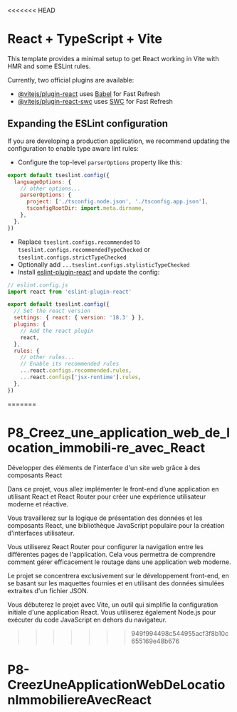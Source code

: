 <<<<<<< HEAD
# React + TypeScript + Vite

This template provides a minimal setup to get React working in Vite with HMR and some ESLint rules.

Currently, two official plugins are available:

- [@vitejs/plugin-react](https://github.com/vitejs/vite-plugin-react/blob/main/packages/plugin-react/README.md) uses [Babel](https://babeljs.io/) for Fast Refresh
- [@vitejs/plugin-react-swc](https://github.com/vitejs/vite-plugin-react-swc) uses [SWC](https://swc.rs/) for Fast Refresh

## Expanding the ESLint configuration

If you are developing a production application, we recommend updating the configuration to enable type aware lint rules:

- Configure the top-level `parserOptions` property like this:

```js
export default tseslint.config({
  languageOptions: {
    // other options...
    parserOptions: {
      project: ['./tsconfig.node.json', './tsconfig.app.json'],
      tsconfigRootDir: import.meta.dirname,
    },
  },
})
```

- Replace `tseslint.configs.recommended` to `tseslint.configs.recommendedTypeChecked` or `tseslint.configs.strictTypeChecked`
- Optionally add `...tseslint.configs.stylisticTypeChecked`
- Install [eslint-plugin-react](https://github.com/jsx-eslint/eslint-plugin-react) and update the config:

```js
// eslint.config.js
import react from 'eslint-plugin-react'

export default tseslint.config({
  // Set the react version
  settings: { react: { version: '18.3' } },
  plugins: {
    // Add the react plugin
    react,
  },
  rules: {
    // other rules...
    // Enable its recommended rules
    ...react.configs.recommended.rules,
    ...react.configs['jsx-runtime'].rules,
  },
})
```
=======
# P8_Creez_une_application_web_de_location_immobili-re_avec_React
Développer des éléments de l'interface d'un site web grâce à des composants React

Dans ce projet, vous allez implémenter le front-end d’une application en utilisant React et React Router pour créer une expérience utilisateur moderne et réactive.

 

Vous travaillerez sur la logique de présentation des données et les composants React, une bibliothèque JavaScript populaire pour la création d'interfaces utilisateur.

 

Vous utiliserez React Router pour configurer la navigation entre les différentes pages de l'application. Cela vous permettra de comprendre comment gérer efficacement le routage dans une application web moderne.

 

Le projet se concentrera exclusivement sur le développement front-end, en se basant sur les maquettes fournies et en utilisant des données simulées extraites d'un fichier JSON.

 

Vous débuterez le projet avec Vite, un outil qui simplifie la configuration initiale d'une application React.
Vous utiliserez également Node.js pour exécuter du code JavaScript en dehors du navigateur.
>>>>>>> 949f994498c544955acf3f8b10c655169e48b676
# P8-CreezUneApplicationWebDeLocationImmobiliereAvecReact

